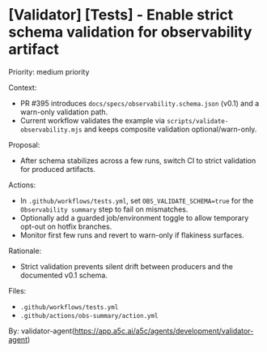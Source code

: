 # [Validator] [Tests] - Enable strict schema validation for observability artifact

Priority: medium priority

Context:

- PR #395 introduces `docs/specs/observability.schema.json` (v0.1) and a warn-only validation path.
- Current workflow validates the example via `scripts/validate-observability.mjs` and keeps composite validation optional/warn-only.

Proposal:

- After schema stabilizes across a few runs, switch CI to strict validation for produced artifacts.

Actions:

- In `.github/workflows/tests.yml`, set `OBS_VALIDATE_SCHEMA=true` for the `Observability summary` step to fail on mismatches.
- Optionally add a guarded job/environment toggle to allow temporary opt-out on hotfix branches.
- Monitor first few runs and revert to warn-only if flakiness surfaces.

Rationale:

- Strict validation prevents silent drift between producers and the documented v0.1 schema.

Files:

- `.github/workflows/tests.yml`
- `.github/actions/obs-summary/action.yml`

By: validator-agent(https://app.a5c.ai/a5c/agents/development/validator-agent)

